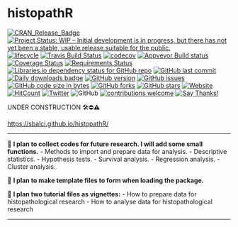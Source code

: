 
<!-- README.md is generated from README.Rmd. Please edit that file -->

# histopathR

<!-- badges: start -->

[![CRAN\_Release\_Badge](http://www.r-pkg.org/badges/version-ago/histopathR)](https://CRAN.R-project.org/package=histopathR)
[![Project Status: WIP – Initial development is in progress, but there
has not yet been a stable, usable release suitable for the
public.](https://www.repostatus.org/badges/latest/wip.svg)](https://www.repostatus.org/#wip)
[![lifecycle](https://img.shields.io/badge/lifecycle-experimental-orange.svg)](https://www.tidyverse.org/lifecycle/)
[![Travis Build
Status](https://travis-ci.com/sbalci/histopathR.svg?branch=master)](https://travis-ci.com/sbalci/histopathR)
[![codecov](https://codecov.io/gh/sbalci/histopathR/branch/master/graph/badge.svg)](https://codecov.io/gh/sbalci/histopathR)
[![Appveyor Build
status](https://ci.appveyor.com/api/projects/status/1cxwgpgfi1x9vcdc?svg=true)](https://ci.appveyor.com/project/sbalci/histopathr)
[![Coverage
Status](https://coveralls.io/repos/github/sbalci/histopathR/badge.svg?branch=master)](https://coveralls.io/github/sbalci/histopathR?branch=master)
[![Requirements
Status](https://requires.io/github/sbalci/histopathR/requirements.svg?branch=master)](https://requires.io/github/sbalci/histopathR/requirements/?branch=master)
[![Libraries.io dependency status for GitHub
repo](https://img.shields.io/librariesio/github/sbalci/histopathR.svg)](https://libraries.io/github/sbalci/histopathR)
[![GitHub last
commit](https://img.shields.io/github/last-commit/sbalci/histopathR.svg)](https://github.com/sbalci/histopathR/commits/master)
[![Daily downloads
badge](https://cranlogs.r-pkg.org/badges/last-day/histopathR?color=blue)](https://CRAN.R-project.org/package=histopathR)
[![GitHub
version](https://img.shields.io/badge/GitHub-0.0.0.9000-orange.svg?style=flat-square)](https://github.com/sbalci/histopathR/)
[![GitHub
issues](https://img.shields.io/github/issues/sbalci/histopathR.svg)](https://github.com/sbalci/histopathR/issues)
[![GitHub code size in
bytes](https://img.shields.io/github/languages/code-size/sbalci/histopathR.svg)](https://github.com/sbalci/histopathR)
[![GitHub
forks](https://img.shields.io/github/forks/sbalci/histopathR.svg)](https://github.com/sbalci/histopathR/network)
[![GitHub
stars](https://img.shields.io/github/stars/sbalci/histopathR.svg)](https://github.com/sbalci/histopathR/stargazers)
[![Website](https://img.shields.io/badge/website-histopathR-orange.svg?colorB=E91E63)](https://sbalci.github.io/histopathR/)
[![HitCount](http://hits.dwyl.io/sbalci/histopathR.svg)](http://hits.dwyl.io/sbalci/histopathR)
[![Twitter](https://img.shields.io/twitter/url/https/github.com/sbalci/histopathR.svg?style=social)](https://twitter.com/intent/tweet?text=%23rstats%20codes%20for%20histopathology%20research%20by%20@serdarbalci&url=https%3A%2F%2Fgithub.com%2Fsbalci%2FhistopathR)
![GitHub](https://img.shields.io/github/license/sbalci/histopathR.svg)
[![contributions
welcome](https://img.shields.io/badge/contributions-welcome-brightgreen.svg?style=flat)](https://github.com/sbalci/histopathR/issues)
[![Say
Thanks\!](https://img.shields.io/badge/Say%20Thanks-!-1EAEDB.svg)](https://saythanks.io/to/sbalci)
<!-- badges: end -->

<!-- The goal of histopathR is to ... -->

<!-- ## Installation -->

<!-- You can install the released version of histopathR from [CRAN](https://CRAN.R-project.org) with: -->

<!-- ``` r -->

<!-- install.packages("histopathR") -->

<!-- ``` -->

<!-- The development version from [GitHub](https://github.com/) with: -->

<!-- ``` r -->

<!-- # install.packages("devtools") -->

<!-- devtools::install_github("sbalci/histopathR") -->

<!-- ``` -->

<!-- ## Example -->

<!-- This is a basic example which shows you how to solve a common problem: -->

<!-- ```{r example} -->

<!-- library(histopathR) -->

<!-- ## basic example code -->

<!-- ``` -->

UNDER CONSTRUCTION 🛠⛔️⚠️

<https://sbalci.github.io/histopathR/>

-----

🔬 **I plan to collect codes for future research. I will add some small
functions.** - Methods to import and prepare data for analysis. -
Descriptive statistics. - Hypothesis tests. - Survival analysis. -
Regression analysis. - Cluster analysis.

🔬 **I plan to make template files to form when loading the package.**

🔬 **I plan two tutorial files as vignettes:** - How to prepare data for
histopathological research - How to analyse data for histopathological
research

-----
